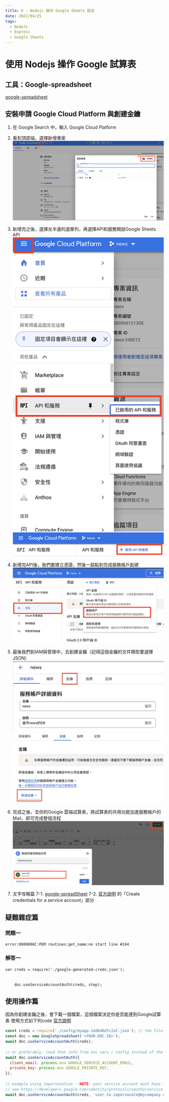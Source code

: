 ```yaml
---
title: D - Nodejs 操作 Google Sheets 設定
date: 2022/04/25
tags:
  - NodeJs
  - Express
  - Google Sheets
---
```


# 使用 Nodejs 操作 Google 試算表
## 工具：Google-spreadsheet
[google-spreadsheet](https://theoephraim.github.io/node-google-spreadsheet/#/)

## 安裝申請 Google Cloud Platform 與創建金鑰

1. 在 Google Search 中，輸入 Google Cloud Platform
2. 看到頂部端，選擇新增專案
![new](../../dbimg/googlesheets/2.png)
3. 新增完之後，選擇左半邊的選單列，再選擇API和服務開啟Google Sheets API
![new](../../dbimg/googlesheets/4.png)
![new](../../dbimg/googlesheets/5.png) 
4. 新增完API後，我們要建立憑證，然後一路點到完成服務帳戶創建
![new](../../dbimg/googlesheets/7.png) 
5. 最後我們到IAM與管理中，去創建金鑰（記得這個金鑰的文件類型要選擇JSON）
![new](../../dbimg/googlesheets/9.png) 
![new](../../dbimg/googlesheets/10.png)
6. 完成之後，去你的Google 雲端試算表，將試算表的共用功能加進服務帳戶的Mail，即可完成整個流程
![new](../../dbimg/googlesheets/11.png)

7. 文字攻略篇
  7-1. [google-spreadSheet](https://theoephraim.github.io/node-google-spreadsheet/#/getting-started/authentication?id=service-account)
  7-2. [官方說明](https://developers.google.com/workspace/guides/create-credentials) 的「Create credentials for a service account」部分

## 疑難雜症篇
### 問題一
```
error:0909006C:PEM routines:get_name:no start line #244
```
### 解答一
```
var creds = require('./google-generated-creds.json');


    doc.useServiceAccountAuth(creds, step);
```
## 使用操作篇
因為你創建金鑰之後，會下載一個檔案，這個檔案決定你是否能連到Google試算表
使用方式如下列code
[官方說明](https://theoephraim.github.io/node-google-spreadsheet/#/getting-started/authentication?id=service-account)
```javascript
const creds = require('./config/myapp-1dd646d7c2af.json'); // the file saved above
const doc = new GoogleSpreadsheet('<YOUR-DOC-ID>');
await doc.useServiceAccountAuth(creds);

// or preferably, load that info from env vars / config instead of the file
await doc.useServiceAccountAuth({
  client_email: process.env.GOOGLE_SERVICE_ACCOUNT_EMAIL,
  private_key: process.env.GOOGLE_PRIVATE_KEY,
});

// example using impersonation - NOTE: your service account must have "domain-wide delegation" enabled
// see https://developers.google.com/identity/protocols/oauth2/service-account#delegatingauthority
await doc.useServiceAccountAuth(creds, 'user.to.impersonate@mycompany.com');
```

